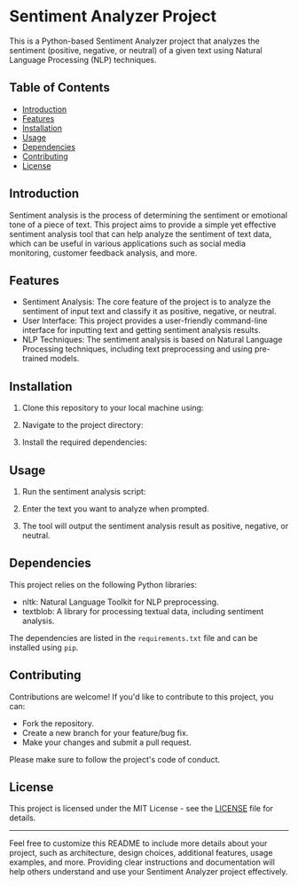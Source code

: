 # Sentiment Analyzer Project

This is a Python-based Sentiment Analyzer project that analyzes the sentiment (positive, negative, or neutral) of a given text using Natural Language Processing (NLP) techniques.

## Table of Contents

- [Introduction](#introduction)
- [Features](#features)
- [Installation](#installation)
- [Usage](#usage)
- [Dependencies](#dependencies)
- [Contributing](#contributing)
- [License](#license)

## Introduction

Sentiment analysis is the process of determining the sentiment or emotional tone of a piece of text. This project aims to provide a simple yet effective sentiment analysis tool that can help analyze the sentiment of text data, which can be useful in various applications such as social media monitoring, customer feedback analysis, and more.

## Features

- Sentiment Analysis: The core feature of the project is to analyze the sentiment of input text and classify it as positive, negative, or neutral.
- User Interface: This project provides a user-friendly command-line interface for inputting text and getting sentiment analysis results.
- NLP Techniques: The sentiment analysis is based on Natural Language Processing techniques, including text preprocessing and using pre-trained models.

## Installation

1. Clone this repository to your local machine using:

2. Navigate to the project directory:

3. Install the required dependencies:

## Usage

1. Run the sentiment analysis script:

2. Enter the text you want to analyze when prompted.

3. The tool will output the sentiment analysis result as positive, negative, or neutral.

## Dependencies

This project relies on the following Python libraries:

- nltk: Natural Language Toolkit for NLP preprocessing.
- textblob: A library for processing textual data, including sentiment analysis.

The dependencies are listed in the `requirements.txt` file and can be installed using `pip`.

## Contributing

Contributions are welcome! If you'd like to contribute to this project, you can:

- Fork the repository.
- Create a new branch for your feature/bug fix.
- Make your changes and submit a pull request.

Please make sure to follow the project's code of conduct.

## License

This project is licensed under the MIT License - see the [LICENSE](LICENSE) file for details.

---

Feel free to customize this README to include more details about your project, such as architecture, design choices, additional features, usage examples, and more. Providing clear instructions and documentation will help others understand and use your Sentiment Analyzer project effectively.

